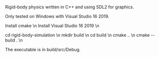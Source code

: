 Rigid-body physics written in C++ and using SDL2 for graphics.

Only tested on Windows with Visual Studio 16 2019.

Install cmake \n
Install Visual Studio 16 2019 \n

cd rigid-body-simulation \n
mkdir build \n
cd build \n
cmake .. \n
cmake --build . \n

The executable is in build/src/Debug.

